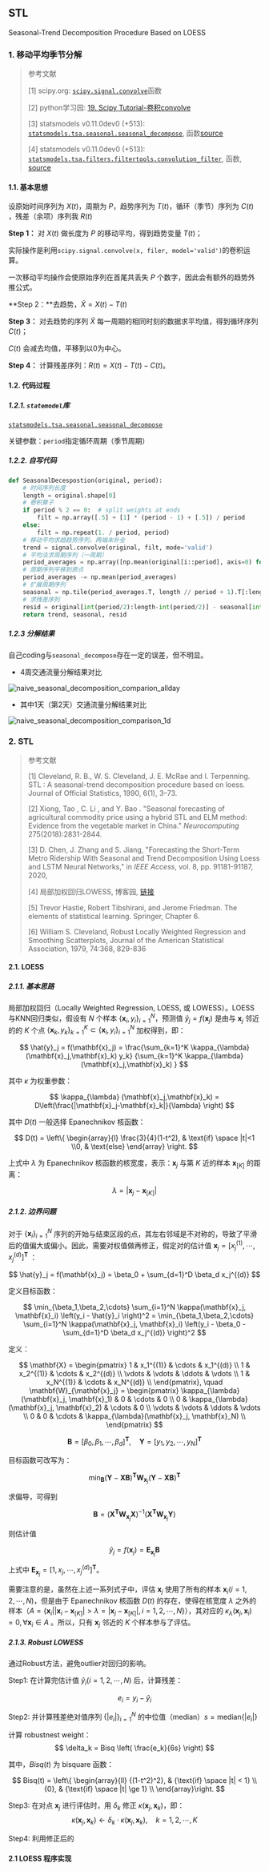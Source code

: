## STL

Seasonal-Trend Decomposition Procedure Based on LOESS

### 1. 移动平均季节分解

> 参考文献
>
> [1] scipy.org: [`scipy.signal.convolve`](https://docs.scipy.org/doc/scipy/reference/generated/scipy.signal.convolve.html)函数
>
> [2] python学习园: [19. Scipy Tutorial-卷积convolve](http://liao.cpython.org/scipytutorial19/)
>
> [3] statsmodels v0.11.0dev0 (+513):  [`statsmodels.tsa.seasonal.seasonal_decompose`](http://www.statsmodels.org/devel/generated/statsmodels.tsa.seasonal.seasonal_decompose.html), 函数[source](http://www.statsmodels.org/devel/_modules/statsmodels/tsa/seasonal.html#seasonal_decompose)
>
> [4] statsmodels v0.11.0dev0 (+513): [`statsmodels.tsa.filters.filtertools.convolution_filter`](http://www.statsmodels.org/devel/generated/statsmodels.tsa.filters.filtertools.convolution_filter.html), 函数, [source](http://www.statsmodels.org/devel/_modules/statsmodels/tsa/filters/filtertools.html#convolution_filter)

#### 1.1. 基本思想

设原始时间序列为 ${X(t)}$，周期为 ${P}$，趋势序列为 ${T(t)}$，循环（季节）序列为 ${C(t)}$ ，残差（余项）序列我 ${R(t)}$

**Step 1：** 对 ${X(t)}$ 做长度为 ${P}$ 的移动平均，得到趋势变量 ${T(t)}$；

   实际操作是利用`scipy.signal.convolve(x, filer, model='valid')`的卷积运算。

   一次移动平均操作会使原始序列在首尾共丢失 ${P}$ 个数字，因此会有额外的趋势外推公式。

**Step 2：**去趋势，${\widetilde{X}=X(t)-T(t)}$

**Step 3：** 对去趋势的序列 ${\widetilde{X}}$ 每一周期的相同时刻的数据求平均值，得到循环序列 ${C(t)}$；

   ${C(t)}$ 会减去均值，平移到以0为中心。

**Step 4：** 计算残差序列：${R(t)=X(t)-T(t)-C(t)}$。

#### 1.2. 代码过程

##### 1.2.1. `statemodel`库

[`statsmodels.tsa.seasonal.seasonal_decompose`](http://www.statsmodels.org/devel/generated/statsmodels.tsa.seasonal.seasonal_decompose.html)

关键参数：`period`指定循环周期（季节周期）

##### 1.2.2. 自写代码

```python
def SeasonalDecespostion(original, period):
    # 时间序列长度
    length = original.shape[0]
    # 卷积算子
    if period % 2 == 0:  # split weights at ends
        filt = np.array([.5] + [1] * (period - 1) + [.5]) / period
    else:
        filt = np.repeat(1. / period, period)
    # 移动平均求趋趋势序列，两端未补全
    trend = signal.convolve(original, filt, mode='valid')
    # 平均法求周期序列（一周期）
    period_averages = np.array([np.mean(original[i::period], axis=0) for i in range(period)])
    # 周期序列平移到原点
    period_averages -= np.mean(period_averages)
    # 扩展周期序列
    seasonal = np.tile(period_averages.T, length // period + 1).T[:length]
    # 求残差序列
    resid = original[int(period/2):length-int(period/2)] - seasonal[int(period/2):length-int(period/2)] - trend
    return trend, seasonal, resid
```

##### 1.2.3 分解结果

自己coding与`seasonal_decompose`存在一定的误差，但不明显。

- 4周交通流量分解结果对比

![naive_seasonal_decomposition_comparion_allday](image/naive_seasonal_decomposition_comparion_allday.png)

- 其中1天（第2天）交通流量分解结果对比

![naive_seasonal_decomposition_comparison_1d](image/naive_seasonal_decomposition_comparison_1d.png)



### 2. STL

> 参考文献
>
> [1] Cleveland, R. B., W. S. Cleveland, J. E. McRae and I. Terpenning. STL : A seasonal-trend decomposition procedure based on loess.  Journal of Official Statistics, 1990, 6(1), 3–73.
>
> [2] Xiong, Tao , C. Li , and Y. Bao . "Seasonal forecasting of agricultural commodity price using a hybrid STL and ELM method: Evidence from the vegetable market in China." *Neurocomputing* 275(2018):2831-2844.
>
> [3] D. Chen, J. Zhang and S. Jiang, "Forecasting the Short-Term Metro Ridership With Seasonal and Trend Decomposition Using Loess and LSTM Neural Networks," in *IEEE Access*, vol. 8, pp. 91181-91187, 2020, 
>
> [4] 局部加权回归LOWESS, 博客园, [链接](https://www.cnblogs.com/en-heng/p/7382979.html)
>
> [5] Trevor Hastie, Robert Tibshirani, and Jerome Friedman. The elements of statistical learning. Springer, Chapter 6.
>
> [6] William S. Cleveland, Robust Locally Weighted Regression and Smoothing Scatterplots, Journal of the American Statistical Association, 1979, 74:368, 829-836

#### 2.1. LOESS

##### 2.1.1. 基本思路

局部加权回归（Locally Weighted Regression, LOESS, 或 LOWESS）。LOESS与KNN回归类似，假设有 ${N}$ 个样本 ${\{\mathbf{x}_i,y_i \}_{i=1}^N}$，预测值 ${\hat{y}_j=f(\mathbf{x}_j)}$ 是由与 ${\mathbf{x}_j}$ 邻近的的 ${K}$ 个点  ${\{\mathbf{x}_k,y_k \}_{k=1}^K} \subset  {\{\mathbf{x}_i,y_i \}_{i=1}^N}$ 加权得到，即：

$$
\hat{y}_j = f(\mathbf{x}_j) =
\frac{\sum_{k=1}^K \kappa_{\lambda} (\mathbf{x}_j,\mathbf{x}_k)  y_k}
{\sum_{k=1}^K \kappa_{\lambda} (\mathbf{x}_j,\mathbf{x}_k) }
$$

其中 ${\kappa}$ 为权重参数：

$$
\kappa_{\lambda} (\mathbf{x}_j,\mathbf{x}_k) = D\left(\frac{|\mathbf{x}_j-\mathbf{x}_k|}{\lambda} \right)
$$

其中 ${D(t)}$ 一般选择 Epanechnikov 核函数：

$$
D(t) = \left\{ \begin{array}{l}
\frac{3}{4}(1-t^2),  & \text{if} \space |t|<1
\\0,  & \text{else}
\end{array} \right.
$$

上式中 ${\lambda}$ 为 Epanechnikov 核函数的核宽度，表示：${\mathbf{x}_j}$ 与第 ${K}$ 近的样本 ${\mathbf{x}_{[K]}}$ 的距离：

$$
\lambda = |\mathbf{x}_j - \mathbf{x}_{[K]}|
$$

##### 2.1.2. 边界问题

对于 $\{{\mathbf{x}_i\}_{i=1}^N}$ 序列的开始与结束区段的点，其左右邻域是不对称的，导致了平滑后的值偏大或偏小。因此，需要对权值做再修正，假定对的估计值 ${\mathbf{x}_j = \left[x_j^{(1)}, \cdots, x_j^{(d)} \right]^{\mathbf{T}}}$ ：

$$
\hat{y}_j = f(\mathbf{x}_j) = \beta_0 + \sum_{d=1}^D \beta_d x_j^{(d)}
$$

定义目标函数：

$$
\min_{\beta_1,\beta_2,\cdots} \sum_{i=1}^N \kappa(\mathbf{x}_j, \mathbf{x}_i) \left(y_i - \hat{y}_i \right)^2 
= \min_{\beta_1,\beta_2,\cdots} \sum_{i=1}^N \kappa(\mathbf{x}_j, \mathbf{x}_i) \left(y_i - \beta_0 - \sum_{d=1}^D \beta_d x_j^{(d)} \right)^2
$$

定义：

$$
\mathbf{X} = \begin{pmatrix}
	1      & x_1^{(1)} & \cdots & x_1^{(d)} \\
	1      & x_2^{(1)} & \cdots & x_2^{(d)} \\
	\vdots & \vdots    & \ddots & \vdots    \\
	1      & x_N^{(1)} & \cdots & x_N^{(d)} \\
\end{pmatrix}, \quad 
\mathbf{W}_{\mathbf{x}_j} = \begin{pmatrix}
	\kappa_{\lambda}(\mathbf{x}_j, \mathbf{x}_1) & 0 & \cdots & 0 \\
	0 & \kappa_{\lambda}(\mathbf{x}_j, \mathbf{x}_2) & \cdots & 0 \\
	\vdots & \vdots  & \ddots & \vdots \\
	0 & 0 & \cdots & \kappa_{\lambda}(\mathbf{x}_j, \mathbf{x}_N) \\
 \end{pmatrix}
$$

$$
\mathbf{B} = [\beta_0, \beta_1, \cdots, \beta_d]^\mathbf{T}, \quad 
\mathbf{Y} = [y_1, y_2, \cdots, y_N]^\mathbf{T}
$$

目标函数可改写为：

$$
\min_{\mathbf{B}} (\mathbf{Y} - \mathbf{X} \mathbf{B})^{\mathbf{T}} \mathbf{W}_{\mathbf{x}_j} (\mathbf{Y} - \mathbf{X} \mathbf{B})^{\mathbf{T}}
$$

求偏导，可得到

$$
\mathbf{B} = (\mathbf{X}^{\mathbf{T}} \mathbf{W}_{\mathbf{x}_j} \mathbf{X})^{-1} (\mathbf{X}^{\mathbf{T}} \mathbf{W}_{\mathbf{x}_j} \mathbf{Y})
$$

则估计值

$$
\hat{y}_j = f(\mathbf{x}_j) = \mathbf{E}_{\mathbf{x}_j} \mathbf{B}
$$

上式中 ${\mathbf{E}_{\mathbf{x}_j} = \left[1, x_j, \cdots, x_j^{(d)} \right]^{\mathbf{T}}}$。

需要注意的是，虽然在上述一系列式子中，评估 ${\mathbf{x}_j}$ 使用了所有的样本 ${\mathbf{x}_i(i=1,2,\cdots,N)}$，但是由于 Epanechnikov 核函数 ${D(t)}$ 的存在，使得在核宽度 ${\lambda}$ 之外的样本（${A = \left\{ \mathbf{x}_i \left| |\mathbf{x}_i-\mathbf{x}_{[K]}| > \lambda = |\mathbf{x}_j - \mathbf{x}_{[K]}|, i=1,2,\cdots,N \right. \right\} }$），其对应的 ${\kappa_{\lambda}(\mathbf{x}_j, \mathbf{x}_i)=0, \forall \mathbf{x}_i \in A}$ 。所以，只有  ${\mathbf{x}_j}$ 邻近的 ${K}$ 个样本参与了评估。

##### 2.1.3. Robust LOWESS

通过Robust方法，避免outlier对回归的影响。

Step1: 在计算完估计值 ${\hat{y}_i(i=1,2,\cdots,N)}$ 后，计算残差：

$$
e_i = y_i - \hat{y}_i
$$

Step2: 并计算残差绝对值序列 ${\{|e_i|\}_{i=1}^N}$ 的中位值（median）${s = \text{median} \{|e_i|\}}$

计算 robustnest weight：
$$
\delta_k = Bisq \left( \frac{e_k}{6s} \right)
$$

其中，${Bisq(t)}$ 为 bisquare 函数：

$$
Bisq(t) = \left\{ \begin{array}{ll}
{(1-t^2)^2}, & {\text{if} \space |t| < 1} \\
{0},         & {\text{if} \space |t| \ge 1} \\
\end{array}\right.
$$

Step3: 在对点 ${\mathbf{x}_j}$ 进行评估时，用 ${\delta_k}$ 修正 ${\kappa(\mathbf{x}_j, \mathbf{x}_k)}$，即：
$$
\kappa(\mathbf{x}_j, \mathbf{x}_k) \leftarrow \delta_k \cdot \kappa(\mathbf{x}_j, \mathbf{x}_k), \quad k=1,2,\cdots,K
$$

Step4: 利用修正后的

#### 2.1 LOESS 程序实现






















